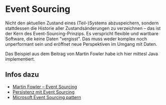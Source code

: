 # Event Sourcing

Nicht den aktuellen Zustand eines (Teil-)Systems abzuspeichern, sondern stattdessen die Historie aller Zustandsänderungen zu verzeichnen – das ist der Kern des Event-Sourcing-Prinzips. Es verspricht flexible und wartbare Software, die keine Daten "vergisst". Das muss weder komplex noch unperformant sein und eröffnet neue Perspektiven im Umgang mit Daten.

Das Beispiel aus dem Beitrag von Martin Fowler habe ich hier mittesl Java implementiert.

## Infos dazu
* [Martin Fowler – Event Sourcing](https://martinfowler.com/eaaDev/EventSourcing.html "Event Sourcing")
* [Persistenz mit Event Sourcing](https://www.heise.de/-1974051 "Event Sourcing") 
* [Microsoft Event Sourcing pattern](https://docs.microsoft.com/en-us/azure/architecture/patterns/event-sourcing "Event Sourcing")


